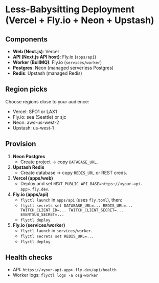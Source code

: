 # Less-Babysitting Deployment (Vercel + Fly.io + Neon + Upstash)

## Components
- **Web (Next.js)**: Vercel
- **API (Next.js API host)**: Fly.io (`apps/api`)
- **Worker (BullMQ)**: Fly.io (`services/worker`)
- **Postgres**: Neon (managed serverless Postgres)
- **Redis**: Upstash (managed Redis)

## Region picks
Choose regions close to your audience:
- Vercel: SFO1 or LAX1
- Fly.io: sea (Seattle) or sjc
- Neon: aws-us-west-2
- Upstash: us-west-1

## Provision
1. **Neon Postgres**
   - Create project → copy `DATABASE_URL`.
2. **Upstash Redis**
   - Create database → copy `REDIS_URL` or REST creds.
3. **Vercel (apps/web)**
   - Deploy and set `NEXT_PUBLIC_API_BASE=https://<your-api-app>.fly.dev`.
4. **Fly.io (apps/api)**
   - `flyctl launch` in `apps/api` (uses `fly.toml`), then:
   - `flyctl secrets set DATABASE_URL=... REDIS_URL=... TWITCH_CLIENT_ID=... TWITCH_CLIENT_SECRET=... EVENTSUB_SECRET=...`
   - `flyctl deploy`
5. **Fly.io (services/worker)**
   - `flyctl launch` in `services/worker`.
   - `flyctl secrets set REDIS_URL=...`
   - `flyctl deploy`

## Health checks
- API: `https://<your-api-app>.fly.dev/api/health`
- Worker logs: `flyctl logs -a osg-worker`
